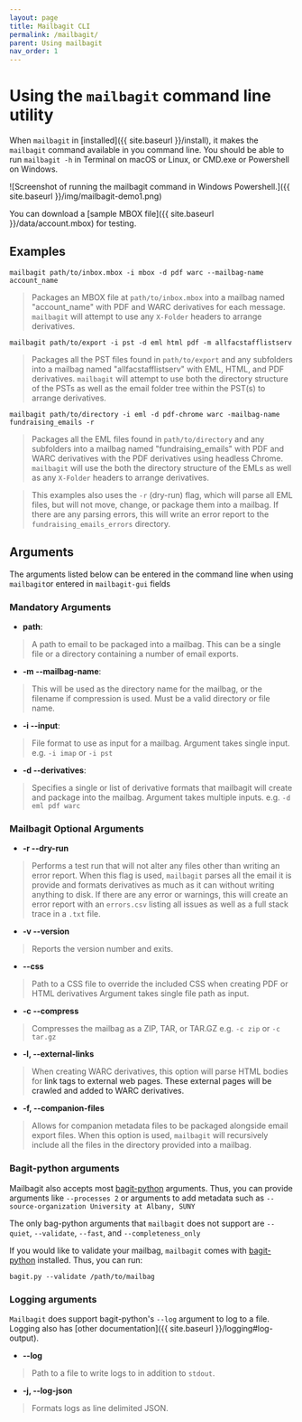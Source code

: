 ```yaml
---
layout: page
title: Mailbagit CLI
permalink: /mailbagit/
parent: Using mailbagit
nav_order: 1
---
```


# Using the `mailbagit` command line utility


When `mailbagit` in [installed]({{ site.baseurl }}/install), it makes the `mailbagit` command available in you command line. You should be able to run `mailbagit -h` in Terminal on macOS or Linux, or CMD.exe or Powershell on Windows.

![Screenshot of running the mailbagit command in Windows Powershell.]({{ site.baseurl }}/img/mailbagit-demo1.png)

You can download a [sample MBOX file]({{ site.baseurl }}/data/account.mbox) for testing.

## Examples

```
mailbagit path/to/inbox.mbox -i mbox -d pdf warc --mailbag-name account_name
```
> Packages an MBOX file at `path/to/inbox.mbox` into a mailbag named "account_name" with PDF and WARC derivatives for each message. `mailbagit` will attempt to use any `X-Folder` headers to arrange derivatives.

```
mailbagit path/to/export -i pst -d eml html pdf -m allfacstafflistserv
```
> Packages all the PST files found in `path/to/export` and any subfolders into a mailbag named "allfacstafflistserv" with EML, HTML, and PDF derivatives. `mailbagit` will attempt to use both the directory structure of the PSTs as well as the email folder tree within the PST(s) to arrange derivatives.

```
mailbagit path/to/directory -i eml -d pdf-chrome warc -mailbag-name fundraising_emails -r
```
> Packages all the EML files found in `path/to/directory` and any subfolders into a mailbag named "fundraising_emails" with PDF and WARC derivatives with the PDF derivatives using headless Chrome. `mailbagit` will use the both the directory structure of the EMLs as well as any `X-Folder` headers to arrange derivatives.

> This examples also uses the `-r` (dry-run) flag, which will parse all EML files, but will not move, change, or package them into a mailbag. If there are any parsing errors, this will write an error report to the  `fundraising_emails_errors` directory.

## Arguments

The arguments listed below can be entered in the command line when using `mailbagit`or entered in `mailbagit-gui` fields

### Mandatory Arguments

* **path**:
> A path to email to be packaged into a mailbag. This can be a single file or a directory containing a number of email exports.

* **-m --mailbag-name**: 
> This will be used as the directory name for the mailbag, or the filename if compression is used.
> Must be a valid directory or file name.

* **-i --input**:  
> File format to use  as input for a mailbag.
> Argument takes single input.
> e.g. `-i imap` or `-i pst`

* **-d --derivatives**:
> Specifies a single or list of derivative formats that mailbagit will create and package into the mailbag.
> Argument takes multiple inputs.
e.g. `-d eml pdf warc`


### Mailbagit Optional  Arguments

* **-r --dry-run**
> Performs a test run that will not alter any files other than writing an error report. When this flag is used, `mailbagit` parses all the email it is provide and formats derivatives as much as it can without writing anything to disk. If there are any error or warnings, this will create an error report with an `errors.csv` listing all issues as well as a full stack trace in a `.txt` file.

* **-v --version**
> Reports the version number and exits.

* **--css**
> Path to a CSS file to override the included CSS when creating PDF or HTML derivatives
> Argument takes single file path as input.

* **-c --compress**
> Compresses the mailbag as a ZIP, TAR, or TAR.GZ
> e.g. `-c zip` or `-c tar.gz`

* **-l, --external-links**
> When creating WARC derivatives, this option will parse HTML bodies for <a> link tags to external web pages.
> These external pages will be crawled and added to WARC derivatives.

* **-f, --companion-files**
> Allows for companion metadata files to be packaged alongside email export files.
> When this option is used, `mailbagit` will recursively include all the files in the directory provided into a mailbag.

### Bagit-python arguments

Mailbagit also accepts most [bagit-python](https://github.com/LibraryOfCongress/bagit-python) arguments. Thus, you can provide arguments like `--processes 2` or arguments to add metadata such as `--source-organization University at Albany, SUNY` 

The only bag-python arguments that `mailbagit` does not support are `--quiet`, `--validate`, `--fast`, and `--completeness_only`

If you would like to validate your mailbag, `mailbagit` comes with [bagit-python](https://github.com/LibraryOfCongress/bagit-python) installed. Thus, you can run:

```
bagit.py --validate /path/to/mailbag
```

### Logging arguments

`Mailbagit` does support bagit-python's `--log` argument to log to a file. Logging also has [other documentation]({{ site.baseurl }}/logging#log-output).

* **--log**
> Path to a file to write logs to in addition to `stdout`.

* **-j, --log-json**
> Formats logs as line delimited JSON.
